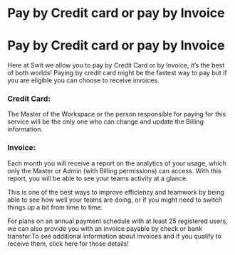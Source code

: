 # Pay by Credit card or pay by Invoice

Pay by Credit card or pay by Invoice
====================================

 Here at Swit we allow you to pay by Credit Card or by Invoice, it’s the best of both worlds! Paying by credit card might be the fastest way to pay but if you are eligible you can choose to receive invoices.

 ### Credit Card:

 The Master of the Workspace or the person responsible for paying for this service will be the only one who can change and update the Billing information.

 ### Invoice:

 Each month you will receive a report on the analytics of your usage, which only the Master or Admin (with Billing permissions) can access. With this report, you will be able to see your teams activity at a glance.

   
This is one of the best ways to improve efficiency and teamwork by being able to see how well your teams are doing, or if you might need to switch things up a bit from time to time.

 For plans on an annual payment schedule with at least 25 registered users, we can also provide you with an invoice payable by check or bank transfer.To see additional information about Invoices and if you qualify to receive them, click here for those details!

 